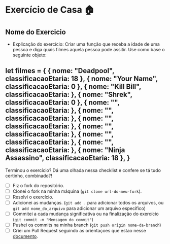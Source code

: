 # Exercício de Casa 🏠 

## Nome do Exercicio

- Explicação do exercício: Criar uma função que receba a idade de uma pessoa e diga quais filmes aquela pessoa pode assitir. Use como base o seguinte objeto:

let filmes = {
  {
    nome: "Deadpool",
    classificacaoEtaria: 18 
  },
  {
    nome: "Your Name",
    classificacaoEtaria: 0
  },
  {
    nome: "Kill Bill",
    classificacaoEtaria: 
  },
  {
    nome: "Shrek",
    classificacaoEtaria: 0 
  },
  {
    nome: "",
    classificacaoEtaria: 
  },
  {
    nome: "",
    classificacaoEtaria: 
  },
  {
    nome: "",
    classificacaoEtaria: 
  },
  {
    nome: "",
    classificacaoEtaria: 
  },
  {
    nome: "",
    classificacaoEtaria: 
  },
  {
    nome: "",
    classificacaoEtaria: 
  },
  {
    nome: "Ninja Assassino",
    classificacaoEtaria: 18
  },
 }
---

Terminou o exercício? Dá uma olhada nessa checklist e confere se tá tudo certinho, combinado?!

- [ ] Fiz o fork do repositório.
- [ ] Clonei o fork na minha máquina (`git clone url-do-meu-fork`).
- [ ] Resolvi o exercício.
- [ ] Adicionei as mudanças. (`git add .` para adicionar todos os arquivos, ou `git add nome_do_arquivo` para adicionar um arquivo específico)
- [ ] Commitei a cada mudança significativa ou na finalização do exercício (`git commit -m "Mensagem do commit"`)
- [ ] Pushei os commits na minha branch (`git push origin nome-da-branch`)
- [ ] Criei um Pull Request seguindo as orientaçoes que estao nesse [documento](https://github.com/mflilian/repo-example/blob/main/exercicios/para-casa/instrucoes-pull-request.md).
